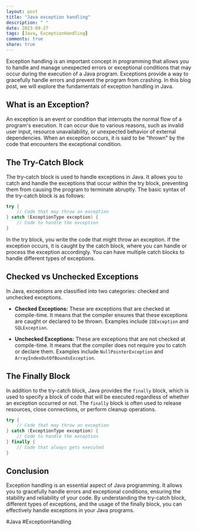 ```yaml
---
layout: post
title: "Java exception handling"
description: " "
date: 2023-09-27
tags: [Java, ExceptionHandling]
comments: true
share: true
---
```


Exception handling is an important concept in programming that allows you to handle and manage unexpected errors or exceptional conditions that may occur during the execution of a Java program. Exceptions provide a way to gracefully handle errors and prevent the program from crashing. In this blog post, we will explore the fundamentals of exception handling in Java.

## What is an Exception?

An exception is an event or condition that interrupts the normal flow of a program's execution. It can occur due to various reasons, such as invalid user input, resource unavailability, or unexpected behavior of external dependencies. When an exception occurs, it is said to be "thrown" by the code that encounters the exceptional condition.

## The Try-Catch Block

The try-catch block is used to handle exceptions in Java. It allows you to catch and handle the exceptions that occur within the try block, preventing them from causing the program to terminate abruptly. The basic syntax of the try-catch block is as follows:

```java
try {
    // Code that may throw an exception
} catch (ExceptionType exception) {
    // Code to handle the exception
}
```

In the try block, you write the code that might throw an exception. If the exception occurs, it is caught by the catch block, where you can handle or process the exception accordingly. You can have multiple catch blocks to handle different types of exceptions.

## Checked vs Unchecked Exceptions

In Java, exceptions are classified into two categories: checked and unchecked exceptions.

- **Checked Exceptions:** These are exceptions that are checked at compile-time. It means that the compiler ensures that these exceptions are caught or declared to be thrown. Examples include `IOException` and `SQLException`.

- **Unchecked Exceptions:** These are exceptions that are not checked at compile-time. It means that the compiler does not require you to catch or declare them. Examples include `NullPointerException` and `ArrayIndexOutOfBoundsException`.

## The Finally Block

In addition to the try-catch block, Java provides the `finally` block, which is used to specify a block of code that will be executed regardless of whether an exception occurred or not. The `finally` block is often used to release resources, close connections, or perform cleanup operations.

```java
try {
    // Code that may throw an exception
} catch (ExceptionType exception) {
    // Code to handle the exception
} finally {
    // Code that always gets executed
}
```

## Conclusion 

Exception handling is an essential aspect of Java programming. It allows you to gracefully handle errors and exceptional conditions, ensuring the stability and reliability of your code. By understanding the try-catch block, different types of exceptions, and the usage of the finally block, you can effectively handle exceptions in your Java programs.

#Java #ExceptionHandling